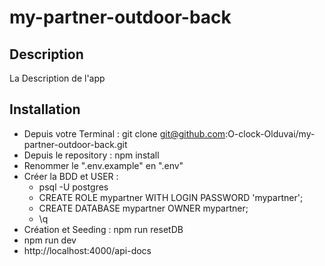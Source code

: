# my-partner-outdoor-back

## Description

La Description de l'app

## Installation

* Depuis votre Terminal : git clone git@github.com:O-clock-Olduvai/my-partner-outdoor-back.git
* Depuis le  repository : npm install
* Renommer le ".env.example" en ".env"
* Créer la BDD et USER :
  * psql -U postgres
  * CREATE ROLE mypartner WITH LOGIN PASSWORD 'mypartner';
  * CREATE DATABASE mypartner OWNER mypartner;
  * \q
* Création et Seeding : npm run resetDB
* npm run dev
* http://localhost:4000/api-docs

